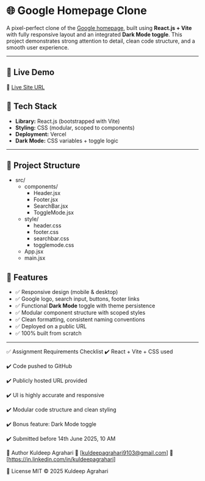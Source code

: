 # 🌐 Google Homepage Clone

A pixel-perfect clone of the [Google homepage](https://www.google.com), built using **React.js + Vite** with fully responsive layout and an integrated **Dark Mode toggle**. This project demonstrates strong attention to detail, clean code structure, and a smooth user experience.

---

## 🚀 Live Demo

🔗 [Live Site URL](https://r-mg-x-assignment.vercel.app)  

## 🧰 Tech Stack

- **Library:** React.js (bootstrapped with Vite)
- **Styling:** CSS (modular, scoped to components)
- **Deployment:** Vercel
- **Dark Mode:** CSS variables + toggle logic

---

## 📁 Project Structure

- src/
  - components/
    - Header.jsx
    - Footer.jsx
    - SearchBar.jsx
    - ToggleMode.jsx
  - style/
    - header.css
    - footer.css
    - searchbar.css
    - togglemode.css
  - App.jsx
  - main.jsx



## 🎯 Features

- ✅ Responsive design (mobile & desktop)
- ✅ Google logo, search input, buttons, footer links
- ✅ Functional **Dark Mode** toggle with theme persistence
- ✅ Modular component structure with scoped styles
- ✅ Clean formatting, consistent naming conventions
- ✅ Deployed on a public URL
- ✅ 100% built from scratch

---

✅ Assignment Requirements Checklist
✔️ React + Vite + CSS used

✔️ Code pushed to GitHub

✔️ Publicly hosted URL provided

✔️ UI is highly accurate and responsive

✔️ Modular code structure and clean styling

✔️ Bonus feature: Dark Mode toggle

✔️ Submitted before 14th June 2025, 10 AM

👤 Author
Kuldeep Agrahari
📧 [kuldeepagrahari9103@gmail.com]
🔗 [https://in.linkedin.com/in/kuldeepagrahari]

📄 License
MIT © 2025 Kuldeep Agrahari
